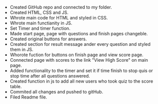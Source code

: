 * Created GitHub repo and connected to my folder.
* Created HTML, CSS and JS.
* Whrote main code for HTML and styled in CSS.
* Whrote main functianity in JS.
* Set Timer and timer function.
* Made start page, page with questions and finish pages changeble.
* Created original buttons for answers.
* Created section for result message ander every question and styled them in JS.
* Whorote fuction for buttons on finish page and view score page.
* Connected page with scores to the link "View High Score" on main page.
* Added functionality to the timer and set it if time finish to stop quis or stop time after all questions answered.
* Created function in js to add all new users who took quiz to the score table.
* Commited all changes and pushed to gitHub.
* Filed Readme file.